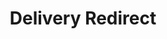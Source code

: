 ---
title: Delivery Redirect
parent: /phases/06-post-attack
ref-id: TAC-23
short-desc: The adversary changes the delivery instructions after the product has been shipped.
layout: tactic
---